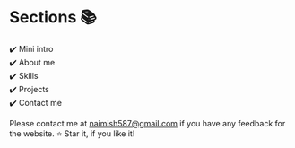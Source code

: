 
# Sections 📚

✔️ Mini intro\
✔️ About me \
✔️ Skills\
✔️ Projects\
✔️ Contact me

Please contact me at naimish587@gmail.com if you have any feedback for the website. :star: Star it, if you like it!

